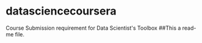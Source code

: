 # datasciencecoursera
Course Submission requirement for Data Scientist's Toolbox
##This a read-me file.
